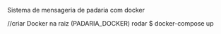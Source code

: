 Sistema de mensageria de padaria com docker 

//criar Docker na raiz (PADARIA_DOCKER) rodar 
$ docker-compose up